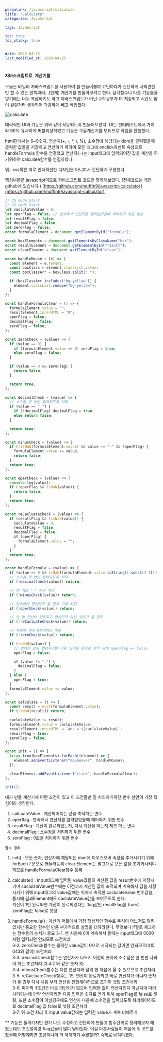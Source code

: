 ```yaml
---
permalink: /javascript/calculate
title: "Calculate"
categories: JavaScript

tags: JavaScript

toc: true
toc_sticky: true


date: 2022-04-25
last_modified_at: 2020-04-25
---
```


### `자바스크립트로 계산기를`

오늘은 바닐라 자바스크립트를 사용하여 뭘 만들어볼까 고민하다가 간단하게 사칙연산만 할 수 있는 반쪽짜리...(한계) 계산기를 만들어보려고 한다. 삼각함수나 다른 기능들을 넣기에는 너무 복잡하기도 하고 자바스크립트가 아닌 수학공부가 더 치중되고 시간도 많이 걸릴거라 생각되어 과감하게 빼고 작업했다.

![calculate](/assets/image/calculate/calculate.gif)

대략적인 UI와 기능은 위와 같이 작동되도록 만들어보았다. UI는 핀터레스트에서 가져와 90% 유사하게 퍼블리싱하였고 기능은 구글계산기를 모티브로 작업을 진행했다.

html단에서는 0~9숫자, 연산자(+, -, \*, /, %), 소수점에 해당되는 dom을 클릭했을때 클릭한 값들을 저장하고 연산하기 위하여 모든 태그에 onclick이벤트 속성으로 handleFormula 함수를 연결했고 연산자(=)는 input태그에 입력되어진 값을 계산을 하기위하여 calculate함수를 연결하였다.

뭐.. css쪽은 따로 인터렉션한 디자인은 아니여서 간단하게 구현했다.

핵심부분은 javascript이므로 자바스크립트 코드만 정리해보았다. (전체코드는 개인 github에 있습니다.) [https://github.com/muffin9/javascript-calculator](https://github.com/muffin9/javascript-calculator)

```javascript
// JS code Start
// JS code Start
let caclulateValue = 0;
let operFlag = false; // 연속해서 연산자를 입력받았을때 제어하기 위한 변수
let resultFlag = false;
let decimalFlag = false;
let zeroFlag = false;
const formulaElement = document.getElementById("formula");

const boxElements = document.getElementsByClassName("box");
const resultElement = document.getElementById("result");
const clearElement = document.getElementById("clear");

const handleMouse = (e) => {
  const element = e.target;
  const boxClass = element.classList.value;
  const boxClassArr = boxClass.split(" ");

  if (boxClassArr.includes("bg-yellow")) {
    element.classList.remove("bg-yellow");
  }
};

const handleFormulaClear = () => {
  formulaElement.value = "";
  resultElement.innerHTML = "0";
  operFlag = false;
  decimalFlag = false;
  zeroFlag = false;
};

const zeroCheck = (value) => {
  if (value == 0) {
    if (formulaElement.value == 0) zeroFlag = true;
    else zeroFlag = false;
  }

  if (value == 0 && zeroFlag) {
    return false;
  }

  return true;
};

const decimalCheck = (value) => {
  // 소수점 한 번만 입력되도록 처리
  if (value == ".") {
    if (!decimalFlag) decimalFlag = true;
    else return false;
  }

  return true;
};

const minusCheck = (value) => {
  if (!isNaN(formulaElement.value) && value == "-" && !operFlag) {
    formulaElement.value += value;
    return false;
  }
  return true;
};

const operCheck = (value) => {
  console.log(value);
  if (!operFlag && isNaN(value)) {
    return false;
  }
  return true;
};

const reCacluateCheck = (value) => {
  if (resultFlag && !isNaN(value)) {
    caclulateValue = 0;
    resultFlag = false;
    decimalFlag = false;
    if (operFlag) {
      formulaElement.value = "";
    }
  }
  return true;
};

const handleFormula = (value) => {
  if (value == 0 && isNaN(formulaElement.value.toString().substr(-1))) return;
  // 소수점 한 번만 입력되도록 처리
  if (!decimalCheck(value)) return;

  // 맨 처음 '-' 연산 처리
  if (!minusCheck(value)) return;

  // 연속해서 연산자가 올 경우 그냥 리턴
  if (!operCheck(value)) return;

  // 한 번 연산이 완료되고 연산자가 아닌 숫자가 올 경우
  if (!reCacluateCheck(value)) return;

  // 처음에 계속 0처리하는 부분
  if (!zeroCheck(value)) return;

  if (isNaN(value)) {
    // 입력한 값이 연산자라면 다음 입력을 숫자로 받기 위해 operFlag => false
    operFlag = false;

    if (value != ".") {
      decimalFlag = false;
    }
  } else {
    operFlag = true;
  }
  formulaElement.value += value;
};

const calculate = () => {
  const result = eval(formulaElement.value);
  if (isNaN(result)) return;

  caclulateValue += result;
  formulaElement.value = caclulateValue;
  resultElement.innerHTML = `Ans = ${caclulateValue}`;
  resultFlag = true;
  zeroFlag = false;
};

const init = () => {
  Array.from(boxElements).forEach((element) => {
    element.addEventListener("mouseover", handleMouse);
  });

  clearElement.addEventListener("click", handleFormulaClear);
};

init();
```

내가 만들 계산기에 어떤 조건이 있고 이 조건들만 잘 처리하기위한 변수 선언이 가장 핵심이라 생각한다.

1. calcuateValue : 계산되어지는 값을 축적하는 변수
2. operflag : 연속해서 연산자를 입력받았을때 제어하기 위한 변수
3. resultFlag : 계산이 완료되었는지, 다시 계산을 하는지 체크 하는 변수
4. decimalFlag : 소수점을 처리하기 위한 변수
5. zeroFlag : 0값을 처리하기 위한 변수

`함수 정리`

1. init() : 모든 숫자, 연산자에 해당되는 dom에 마우스오버 속성을 추가시키기 위해 forEach구문으로 핸들러등록 clear Element는 말그대로 모든 값을 초기화시켜야하므로 handleFormulaClear함수 등록

2. calculate() : input태그에 입력된 value값들의 계산된 값을 result변수에 저장시키며 caclulateValue변수에는 이전까지 계산된 값이 축적되며 계속해서 값을 저장시키기 위해 input태그의 value값에는 위에서 축적한 caclulateValue 변수값을, 동시에 결과Element에도 caclulateValue값을 보여주도록 한다.  
   계산이 1번 완료되면 계산이 완료되었다는 flag값인 resultFlag를 true로 zeroFlag는 false로 셋팅
3. handleFormula() : 계산기 어플에서 가장 핵심적인 함수로 주석이 어느정도 달려있지만 중요한 함수인 만큼 부가적으로 설명을 더하려한다. 무엇보다 if절로 체크하는 함수들의 순서가 중요
   3-1. 맨 처음에 0이 계속해서 올때는 input태그에 0000처럼 입력되면 안되므로 조건처리  
   3-2. zeroCheck함수는 클릭한 value값이 0으로 시작되는 값이면 안되므로(015, 043와 같이) 조건처리  
   3-3. decimalCheck함수는 연산자가 나오기 이전의 숫자에 소수점은 한 번만 나와야 하는 조건처리 (3.4.2 와 같은 숫자 X)  
   3-4. minusCheck함수는 다른 연산자와 달리 맨 처음에 올 수 있으므로 조건처리  
   3-5. reCacluateCheck함수는 1번 연산이 완료가되고 바로 연산자가 아니라 숫자가 온 경우 다시 처음 부터 연산을 진행해야하므로 초기화 셋팅 조건처리  
   3-6. 마지막 if조건은 바로 리턴되지 않으며 입력한 값이 연산자인지 아닌지에 따라 처리되는데 만약 연산자라면 다음 입력은 숫자로 받기 위해 operFlag를 false로 셋팅, 또한 소수점이 아닐경우에도 연산자 다음에 소수점을 입력되도록 처리해야하므로 decimalFlag 값 false로 셋팅 조건처리  
   3-7. 위 조건 처리 후 input value값에는 입력한 value가 계속 더해주기

\*\* 기능은 돌아가지만 뭔가 나도 수정하고 간단하게 만들고 함수단위로 정리해보자 해봤는데도 조건절이랑 flag값들이 많이 남아있다. 이걸 다른사람들이 처음에 위 코드를 봤을때 어떻게하면 조금이나마 더 이해하기 수월할까? 숙제로 남겨야겠다.
